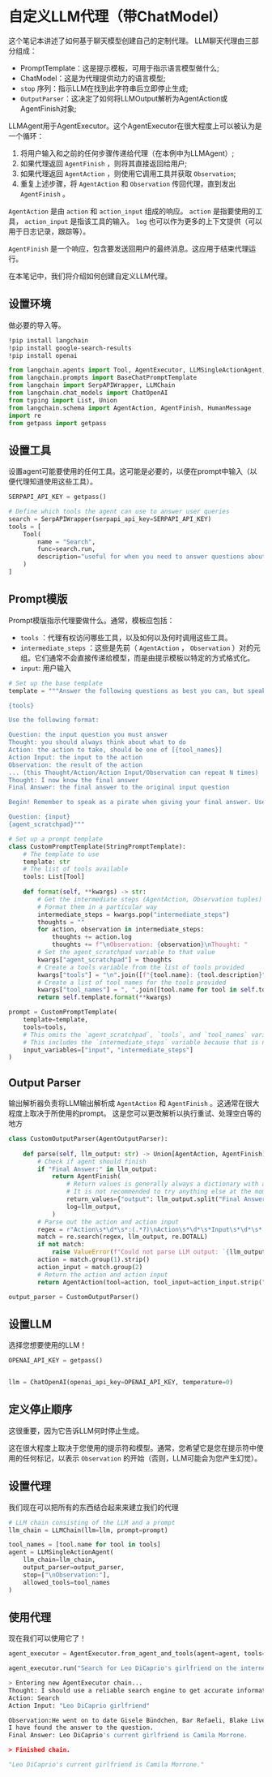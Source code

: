 # 自定义LLM代理（带ChatModel）

这个笔记本讲述了如何基于聊天模型创建自己的定制代理。
LLM聊天代理由三部分组成：
- PromptTemplate：这是提示模板，可用于指示语言模型做什么;
- ChatModel：这是为代理提供动力的语言模型;
- `stop` 序列：指示LLM在找到此字符串后立即停止生成;
- `OutputParser`：这决定了如何将LLMOutput解析为AgentAction或AgentFinish对象;

LLMAgent用于AgentExecutor。这个AgentExecutor在很大程度上可以被认为是一个循环：
1. 将用户输入和之前的任何步骤传递给代理（在本例中为LLMAgent）;
2. 如果代理返回 `AgentFinish` ，则将其直接返回给用户;
3. 如果代理返回 `AgentAction` ，则使用它调用工具并获取 `Observation`;
4. 重复上述步骤，将 `AgentAction` 和 `Observation` 传回代理，直到发出 `AgentFinish` 。

`AgentAction` 是由 `action` 和 `action_input` 组成的响应。 `action` 是指要使用的工具， `action_input` 是指该工具的输入。 `log` 也可以作为更多的上下文提供（可以用于日志记录，跟踪等）。

`AgentFinish` 是一个响应，包含要发送回用户的最终消息。这应用于结束代理运行。


在本笔记中，我们将介绍如何创建自定义LLM代理。


## 设置环境
做必要的导入等。
```bash
!pip install langchain
!pip install google-search-results
!pip install openai
```
```python
from langchain.agents import Tool, AgentExecutor, LLMSingleActionAgent, AgentOutputParser
from langchain.prompts import BaseChatPromptTemplate
from langchain import SerpAPIWrapper, LLMChain
from langchain.chat_models import ChatOpenAI
from typing import List, Union
from langchain.schema import AgentAction, AgentFinish, HumanMessage
import re
from getpass import getpass
```

## 设置工具
设置agent可能要使用的任何工具。这可能是必要的，以便在prompt中输入（以便代理知道使用这些工具）。

```python
SERPAPI_API_KEY = getpass()
```

```python
# Define which tools the agent can use to answer user queries
search = SerpAPIWrapper(serpapi_api_key=SERPAPI_API_KEY)
tools = [
    Tool(
        name = "Search",
        func=search.run,
        description="useful for when you need to answer questions about current events"
    )
]
```

## Prompt模版
Prompt模版指示代理要做什么。通常，模板应包括：
- `tools` ：代理有权访问哪些工具，以及如何以及何时调用这些工具。
- `intermediate_steps` ：这些是先前（ `AgentAction` ， `Observation` ）对的元组。它们通常不会直接传递给模型，而是由提示模板以特定的方式格式化。
- `input`: 用户输入
```python
# Set up the base template
template = """Answer the following questions as best you can, but speaking as a pirate might speak. You have access to the following tools:

{tools}

Use the following format:

Question: the input question you must answer
Thought: you should always think about what to do
Action: the action to take, should be one of [{tool_names}]
Action Input: the input to the action
Observation: the result of the action
... (this Thought/Action/Action Input/Observation can repeat N times)
Thought: I now know the final answer
Final Answer: the final answer to the original input question

Begin! Remember to speak as a pirate when giving your final answer. Use lots of "Arg"s

Question: {input}
{agent_scratchpad}"""
```
```python
# Set up a prompt template
class CustomPromptTemplate(StringPromptTemplate):
    # The template to use
    template: str
    # The list of tools available
    tools: List[Tool]
    
    def format(self, **kwargs) -> str:
        # Get the intermediate steps (AgentAction, Observation tuples)
        # Format them in a particular way
        intermediate_steps = kwargs.pop("intermediate_steps")
        thoughts = ""
        for action, observation in intermediate_steps:
            thoughts += action.log
            thoughts += f"\nObservation: {observation}\nThought: "
        # Set the agent_scratchpad variable to that value
        kwargs["agent_scratchpad"] = thoughts
        # Create a tools variable from the list of tools provided
        kwargs["tools"] = "\n".join([f"{tool.name}: {tool.description}" for tool in self.tools])
        # Create a list of tool names for the tools provided
        kwargs["tool_names"] = ", ".join([tool.name for tool in self.tools])
        return self.template.format(**kwargs)
```
```python
prompt = CustomPromptTemplate(
    template=template,
    tools=tools,
    # This omits the `agent_scratchpad`, `tools`, and `tool_names` variables because those are generated dynamically
    # This includes the `intermediate_steps` variable because that is needed
    input_variables=["input", "intermediate_steps"]
)
```

## Output Parser
输出解析器负责将LLM输出解析成 `AgentAction` 和 `AgentFinish` 。这通常在很大程度上取决于所使用的prompt。
这是您可以更改解析以执行重试、处理空白等的地方

```python
class CustomOutputParser(AgentOutputParser):
    
    def parse(self, llm_output: str) -> Union[AgentAction, AgentFinish]:
        # Check if agent should finish
        if "Final Answer:" in llm_output:
            return AgentFinish(
                # Return values is generally always a dictionary with a single `output` key
                # It is not recommended to try anything else at the moment :)
                return_values={"output": llm_output.split("Final Answer:")[-1].strip()},
                log=llm_output,
            )
        # Parse out the action and action input
        regex = r"Action\s*\d*\s*:(.*?)\nAction\s*\d*\s*Input\s*\d*\s*:[\s]*(.*)"
        match = re.search(regex, llm_output, re.DOTALL)
        if not match:
            raise ValueError(f"Could not parse LLM output: `{llm_output}`")
        action = match.group(1).strip()
        action_input = match.group(2)
        # Return the action and action input
        return AgentAction(tool=action, tool_input=action_input.strip(" ").strip('"'), log=llm_output)
```
```python
output_parser = CustomOutputParser()
```

## 设置LLM
选择您想要使用的LLM！
```python
OPENAI_API_KEY = getpass()


llm = ChatOpenAI(openai_api_key=OPENAI_API_KEY, temperature=0)
```

## 定义停止顺序
这很重要，因为它告诉LLM何时停止生成。

这在很大程度上取决于您使用的提示符和模型。通常，您希望它是您在提示符中使用的任何标记，以表示 `Observation` 的开始（否则，LLM可能会为您产生幻觉）。

## 设置代理
我们现在可以把所有的东西结合起来来建立我们的代理

```python
# LLM chain consisting of the LLM and a prompt
llm_chain = LLMChain(llm=llm, prompt=prompt)
```

```python
tool_names = [tool.name for tool in tools]
agent = LLMSingleActionAgent(
    llm_chain=llm_chain, 
    output_parser=output_parser,
    stop=["\nObservation:"], 
    allowed_tools=tool_names
)
```
## 使用代理

现在我们可以使用它了！

```python
agent_executor = AgentExecutor.from_agent_and_tools(agent=agent, tools=tools, verbose=True)
```

```python
agent_executor.run("Search for Leo DiCaprio's girlfriend on the internet.")
```
```python
> Entering new AgentExecutor chain...
Thought: I should use a reliable search engine to get accurate information.
Action: Search
Action Input: "Leo DiCaprio girlfriend"

Observation:He went on to date Gisele Bündchen, Bar Refaeli, Blake Lively, Toni Garrn and Nina Agdal, among others, before finally settling down with current girlfriend Camila Morrone, who is 23 years his junior.
I have found the answer to the question.
Final Answer: Leo DiCaprio's current girlfriend is Camila Morrone.

> Finished chain.
```
```python
"Leo DiCaprio's current girlfriend is Camila Morrone."
```